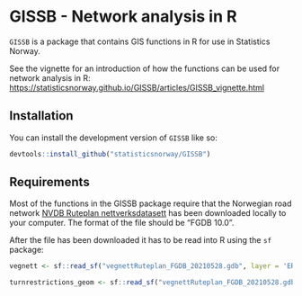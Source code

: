 
<!-- README.md is generated from README.Rmd. Please edit that file -->

# GISSB - Network analysis in R

<!-- badges: start -->
<!-- badges: end -->

`GISSB` is a package that contains GIS functions in R for use in
Statistics Norway.

See the vignette for an introduction of how the functions can be used
for network analysis in R:
<https://statisticsnorway.github.io/GISSB/articles/GISSB_vignette.html>

## Installation

You can install the development version of `GISSB` like so:

``` r
devtools::install_github("statisticsnorway/GISSB")
```

## Requirements

Most of the functions in the GISSB package require that the Norwegian
road network [NVDB Ruteplan
nettverksdatasett](https://kartkatalog.geonorge.no/metadata/nvdb-ruteplan-nettverksdatasett/8d0f9066-34f9-4423-be12-8e8523089313)
has been downloaded locally to your computer. The format of the file
should be “FGDB 10.0”.

After the file has been downloaded it has to be read into R using the
`sf` package:

``` r
vegnett <- sf::read_sf("vegnettRuteplan_FGDB_20210528.gdb", layer = 'ERFKPS')

turnrestrictions_geom <- sf::read_sf("vegnettRuteplan_FGDB_20210528.gdb", layer = "ERFKPS_turns")
```
